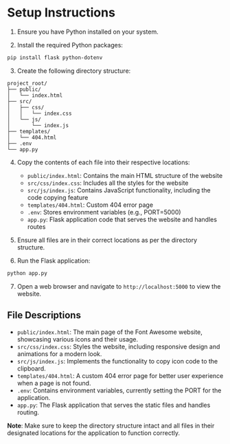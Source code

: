 # Setup Instructions

1. Ensure you have Python installed on your system.

2. Install the required Python packages:

```bash
pip install flask python-dotenv
```

3. Create the following directory structure:

```plaintext
project_root/
├── public/
│   └── index.html
├── src/
│   ├── css/
│   │   └── index.css
│   └── js/
│       └── index.js
├── templates/
│   └── 404.html
├── .env
└── app.py
```

4. Copy the contents of each file into their respective locations:
   - `public/index.html`: Contains the main HTML structure of the website
   - `src/css/index.css`: Includes all the styles for the website
   - `src/js/index.js`: Contains JavaScript functionality, including the code copying feature
   - `templates/404.html`: Custom 404 error page
   - `.env`: Stores environment variables (e.g., PORT=5000)
   - `app.py`: Flask application code that serves the website and handles routes

5. Ensure all files are in their correct locations as per the directory structure.

6. Run the Flask application:

```bash
python app.py
```

7. Open a web browser and navigate to `http://localhost:5000` to view the website.

## File Descriptions

- `public/index.html`: The main page of the Font Awesome website, showcasing various icons and their usage.
- `src/css/index.css`: Styles the website, including responsive design and animations for a modern look.
- `src/js/index.js`: Implements the functionality to copy icon code to the clipboard.
- `templates/404.html`: A custom 404 error page for better user experience when a page is not found.
- `.env`: Contains environment variables, currently setting the PORT for the application.
- `app.py`: The Flask application that serves the static files and handles routing.

**Note**: Make sure to keep the directory structure intact and all files in their designated locations for the application to function correctly.
